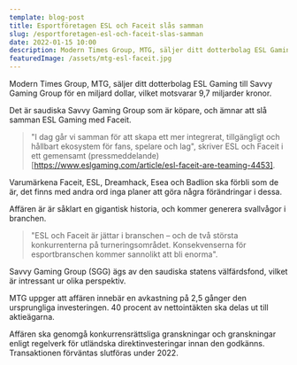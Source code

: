 ```yaml
---
template: blog-post
title: Esportföretagen ESL och Faceit slås samman
slug: /esportforetagen-esl-och-faceit-slas-samman
date: 2022-01-15 10:00
description: Modern Times Group, MTG, säljer ditt dotterbolag ESL Gaming till Savvy Gaming Group för en miljard dollar, vilket motsvarar 9,7 miljarder kronor.
featuredImage: /assets/mtg-esl-faceit.jpg
---
```


Modern Times Group, MTG, säljer ditt dotterbolag ESL Gaming till Savvy Gaming Group för en miljard dollar, vilket motsvarar 9,7 miljarder kronor.

Det är saudiska Savvy Gaming Group som är köpare, och ämnar att slå samman ESL Gaming med Faceit.

> "I dag går vi samman för att skapa ett mer integrerat, tillgängligt och hållbart ekosystem för fans, spelare och lag", skriver ESL och Faceit i ett gemensamt (pressmeddelande)[https://www.eslgaming.com/article/esl-faceit-are-teaming-4453].

Varumärkena Faceit, ESL, Dreamhack, Esea och Badlion ska förbli som de är, det finns med andra ord inga planer att göra några förändringar i dessa.

Affären är är såklart en gigantisk historia, och kommer generera svallvågor i branchen.

> "ESL och Faceit är jättar i branschen – och de två största konkurrenterna på turneringsområdet. Konsekvenserna för esportbranschen kommer sannolikt att bli enorma".

Savvy Gaming Group (SGG) ägs av den saudiska statens välfärdsfond, vilket är intressant ur olika perspektiv.

MTG uppger att affären innebär en avkastning på 2,5 gånger den ursprungliga investeringen. 40 procent av nettointäkten ska delas ut till aktieägarna.

Affären ska genomgå konkurrensrättsliga granskningar och granskningar enligt regelverk för utländska direktinvesteringar innan den godkänns. Transaktionen förväntas slutföras under 2022.
